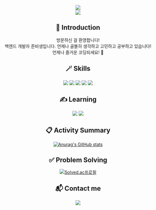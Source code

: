 <div align=center>
  <div>
    <img src="https://capsule-render.vercel.app/api?type=transparent&color=timeAuto&height=200&section=header&text=Hello&desc=Sunghyun's%20here!&fontSize=100&fontAlign=45&descSize=30&descAlign=65&descAlignY=75" /><br>
    <a href="https://hits.seeyoufarm.com"><img src="https://hits.seeyoufarm.com/api/count/incr/badge.svg?url=https%3A%2F%2Fgithub.com%2FShaCoMiRo&count_bg=%2379C83D&title_bg=%23555555&icon=&icon_color=%23E7E7E7&title=Hits&edge_flat=false"/></a>
  </div>
  <div>
    <h2>👋 Introduction</h2>
    방문하신 걸 환영합니다!<br>
    백엔드 개발자 준비생입니다. 언제나 골똘히 생각하고 고민하고 공부하고 있습니다!<br>
    언제나 즐거운 코딩되세요! 🙂<br>
  </div>
  <div>
    <h2>🪄 Skills</h2>
    <img src="https://img.shields.io/badge/Java-007396?style=flat&logo=Java&logoColor=white"/> <img src="https://img.shields.io/badge/Spring-6DB33F?style=flat&logo=Spring&logoColor=white"/> <img src="https://img.shields.io/badge/JavaScript-F7DF1E?style=flat&logo=JavaScript&logoColor=white"/> <img src="https://img.shields.io/badge/Oracle-F80000?style=flat&logo=Oracle&logoColor=white"/> <img src="https://img.shields.io/badge/MySQL-4479A1?style=flat&logo=MySQL&logoColor=white"/>
  </div>
  <div>
    <h2>✍️ Learning</h2>
    <img src="https://img.shields.io/badge/Spring Boot-6DB33F?style=flat&logo=Spring Boot&logoColor=white"/> <img src="https://img.shields.io/badge/React-61DAFB?style=flat&logo=React&logoColor=black"/>
  </div>
    <h2>📋 Activity Summary</h2>
  
  [![Anurag's GitHub stats](https://github-readme-stats.vercel.app/api?username=ShaCoMiRo&show_icons=true&theme=vue)](https://github.com/anuraghazra/github-readme-stats)
  <div>
  </div>
  <div>
    <h2>✅ Problem Solving</h2>
    
[![Solved.ac프로필](http://mazassumnida.wtf/api/v2/generate_badge?boj=98dltjdgus)](https://solved.ac/98dltjdgus)
  </div>
  <div>
    <h2>📬 Contact me</h2>
    <a href="mailto:98dltjdgus@naver.com"><img src="https://img.shields.io/badge/98dltjdgus@naver.com-03C75A?style=flat&logo=Naver&logoColor=white"/></a>
  </div>
  
</div>

<!---
## 👋 ShaCoMiRo
Hi, there!

### Summary
[![Hits](https://hits.seeyoufarm.com/api/count/incr/badge.svg?url=https%3A%2F%2Fgithub.com%2FShaCoMiRo&count_bg=%2379C83D&title_bg=%23555555&icon=&icon_color=%23E7E7E7&title=hits&edge_flat=true)](https://hits.seeyoufarm.com)   
[![Anurag's github stats](https://github-readme-stats.vercel.app/api?username=ShaCoMiRo&show_icons=true)](https://github.com/anuraghazra/github-readme-stats)   

### 📫 How to reach me
[![Gmail](https://img.shields.io/badge/Gmail-D14836?style=for-the-badge&logo=gmail&logoColor=white&link=mailto:98dltjdgus@gmail.com)](mailto:98dltjdgus@gmail.com) 98dltjdgus@gmail.com

<div align=center>

[![Instagram Badge](https://img.shields.io/badge/-Instagram-dd2a7b?style=flat-square&logo=instagram&logoColor=white&link=https://www.instagram.com/data.scientist/)](https://www.instagram.com/98dltjdgus/)

</div>


- 👋 Hi, I’m @ShaCoMiRo
- 👀 I’m interested in ...
- 🌱 I’m currently learning ...
- 💞️ I’m looking to collaborate on ...
- 📫 How to reach me ...

ShaCoMiRo/ShaCoMiRo is a ✨ special ✨ repository because its `README.md` (this file) appears on your GitHub profile.
You can click the Preview link to take a look at your changes.


--->
